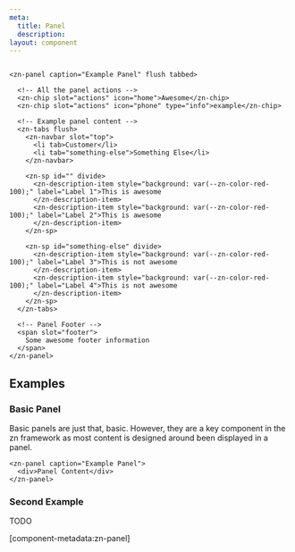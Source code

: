 ```yaml
---
meta:
  title: Panel
  description:
layout: component
---
```


```html:preview

<zn-panel caption="Example Panel" flush tabbed>

  <!-- All the panel actions -->
  <zn-chip slot="actions" icon="home">Awesome</zn-chip>
  <zn-chip slot="actions" icon="phone" type="info">example</zn-chip>

  <!-- Example panel content -->
  <zn-tabs flush>
    <zn-navbar slot="top">
      <li tab>Customer</li>
      <li tab="something-else">Something Else</li>
    </zn-navbar>

    <zn-sp id="" divide>
      <zn-description-item style="background: var(--zn-color-red-100);" label="Label 1">This is awesome
      </zn-description-item>
      <zn-description-item style="background: var(--zn-color-red-100);" label="Label 2">This is awesome
      </zn-description-item>
    </zn-sp>

    <zn-sp id="something-else" divide>
      <zn-description-item style="background: var(--zn-color-red-100);" label="Label 3">This is not awesome
      </zn-description-item>
      <zn-description-item style="background: var(--zn-color-red-100);" label="Label 4">This is not awesome
      </zn-description-item>
    </zn-sp>
  </zn-tabs>

  <!-- Panel Footer -->
  <span slot="footer">
    Some awesome footer information
  </span>
</zn-panel>
```

## Examples

### Basic Panel

Basic panels are just that, basic. However, they are a key component in the zn framework as most content is designed
around been displayed in a panel.

```html:preview
<zn-panel caption="Example Panel">
  <div>Panel Content</div>
</zn-panel>
```

### Second Example

TODO

[component-metadata:zn-panel]
